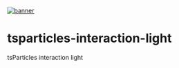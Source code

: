 [![banner](https://particles.js.org/images/banner2.png)](https://particles.js.org)

# tsparticles-interaction-light

tsParticles interaction light
